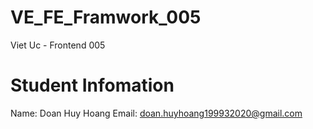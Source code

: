 # VE_FE_Framwork_005
Viet Uc - Frontend 005

# Student Infomation
Name: Doan Huy Hoang
Email: doan.huyhoang199932020@gmail.com